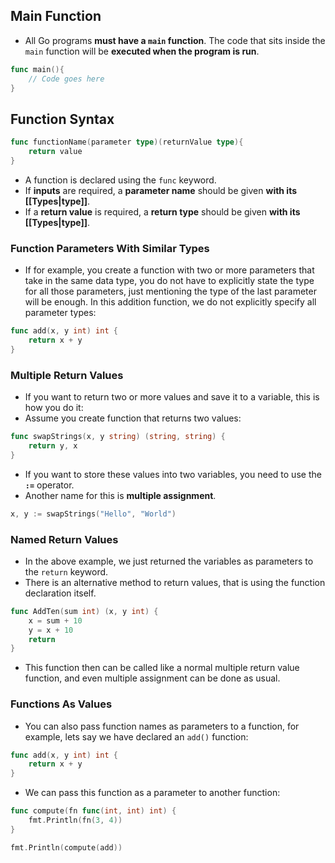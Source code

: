 ## Main Function
+ All Go programs **must have a `main` function**. The code that sits inside the `main` function will be **executed when the program is run**.

```go
func main(){
    // Code goes here
}
```

## Function Syntax
```go
func functionName(parameter type)(returnValue type){
    return value
}
```
+ A function is declared using the `func` keyword.
+ If **inputs** are required, a **parameter name** should be given **with its [[Types|type]]**.
+ If a **return value** is required, a **return type** should be given **with its [[Types|type]]**.

### Function Parameters With Similar Types
+ If for example, you create a function with two or more parameters that take in the same data type, you do not have to explicitly state the type for all those parameters, just mentioning the type of the last parameter will be enough. In this addition function, we do not explicitly specify all parameter types:
```go
func add(x, y int) int {
    return x + y
}
```

### Multiple Return Values
+ If you want to return two or more values and save it to a variable, this is how you do it:
+ Assume you create function that returns two values:
```go
func swapStrings(x, y string) (string, string) {
    return y, x
}
```

+ If you want to store these values into two variables, you need to use the **`:=`** operator.
+ Another name for this is **multiple assignment**.
```go
x, y := swapStrings("Hello", "World")
```

### Named Return Values
+ In the above example, we just returned the variables as parameters to the `return` keyword.
+ There is an alternative method to return values, that is using the function declaration itself.
```go
func AddTen(sum int) (x, y int) {
    x = sum + 10
    y = x + 10
    return
}
```
+ This function then can be called like a normal multiple return value function, and even multiple assignment can be done as usual.

### Functions As Values
+ You can also pass function names as parameters to a function, for example, lets say we have declared an `add()` function:
```go
func add(x, y int) int {
    return x + y
}
```

+ We can pass this function as a parameter to another function:
```go
func compute(fn func(int, int) int) {
    fmt.Println(fn(3, 4))
}

fmt.Println(compute(add))
```
